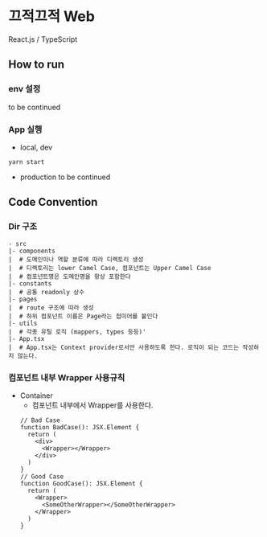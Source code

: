 # 끄적끄적 Web
React.js / TypeScript

## How to run
### env 설정
to be continued

### App 실행
* local, dev
```shell
yarn start
```
* production
to be continued

## Code Convention
### Dir 구조
```text
- src
|- components
|  # 도메인이나 역할 분류에 따라 디렉토리 생성
|  # 디렉토리는 lower Camel Case, 컴포넌트는 Upper Camel Case
|  # 컴포넌트명은 도메인명을 항상 포함한다
|- constants
|  # 공통 readonly 상수
|- pages
|  # route 구조에 따라 생성
|  # 하위 컴포넌트 이름은 Page라는 접미어를 붙인다
|- utils
|  # 각종 유틸 로직 (mappers, types 등등)'
|- App.tsx
|  # App.tsx는 Context provider로서만 사용하도록 한다. 로직이 되는 코드는 작성하지 않는다.
```

### 컴포넌트 내부 Wrapper 사용규칙
- Container 
  - 컴포넌트 내부에서 Wrapper를 사용한다.
  ```tsx
  // Bad Case
  function BadCase(): JSX.Element {
    return (
      <div>
        <Wrapper></Wrapper>
      </div>
    )
  }
  // Good Case
  function GoodCase(): JSX.Element {
    return (
      <Wrapper>
        <SomeOtherWrapper></SomeOtherWrapper>
      </Wrapper>
    )
  }
  ```